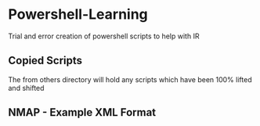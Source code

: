 # Powershell-Learning
Trial and error creation of powershell scripts to help with IR

## Copied Scripts

The from others directory will hold any scripts which have been 100% lifted and shifted

## NMAP - Example XML Format

<nmaprun>
	<host comment="">
		<status state="up"></status>
		<ipaddr addrtype="ipv4" vendor="" addr="10.1.1.1"></ipaddr>
		<hostnames></hostnames>
		<ports>
			<port protocol="tcp" portid="22">
				<state reason="syn-ack" state="open" reason_ttl="250"></state>
				<service product="Cisco SSH" name="ssh" extrainfo="protocol 2.0" version="1.25" conf="10" method="probed"></service>
			</port>
			<port protocol="tcp" portid="53">
				<state reason="reset" state="closed" reason_ttl="250"></state>
				<service method="table" conf="3" name="domain"></service>
			</port>
			<port protocol="tcp" portid="135">
				<state reason="reset" state="closed" reason_ttl="250"></state>
				<service method="table" conf="3" name="msrpc"></service>
			</port>
			<port protocol="tcp" portid="445"><state reason="reset" state="closed" reason_ttl="250"></state>
			<service method="table" conf="3" name="microsoft-ds"></service>
			</port>
		</ports>
		<os>
			<portused state="open" portid="22" proto="tcp"></portused>
			<portused state="closed" portid="53" proto="tcp"></portused>
			<osmatch>
				<osclass></osclass>
			</osmatch>
		</os>
		<uptime lastboot="" seconds=""></uptime>
		<tcpsequence></tcpsequence>
		<ipidsequence></ipidsequence>
		<tcptssequence></tcptssequence>
	</host>
</nmaprun>
